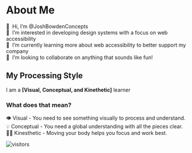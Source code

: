 # About Me

👋&nbsp;&nbsp;Hi, I’m @JoshBowdenConcepts<br/>
👀&nbsp;&nbsp;I’m interested in developing design systems with a focus on web accessibility<br/>
🌱&nbsp;&nbsp;I’m currently learning more about web accessibility to better support my company<br/>
💞️&nbsp;&nbsp;I’m looking to collaborate on anything that sounds like fun!

## My Processing Style
I am a <strong>[Visual, Conceptual, and Kinethetic]</strong> learner

### What does that mean?

👁️ Visual - You need to see something visually to process and understand.<br/>
💡 Conceptual - You need a global understanding with all the pieces clear.<br/>
💃🏻 Kinesthetic - Moving your body helps you focus and work best. 

![visitors](https://visitor-badge.laobi.icu/badge?page_id=JoshBowdenConcepts.JoshBowdenConcepts)
